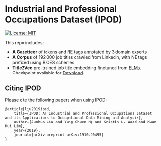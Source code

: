 # Industrial and Professional Occupations Dataset (IPOD)

[![License: MIT](https://img.shields.io/badge/License-GPLv3-brightgreen.svg)](https://www.gnu.org/licenses/quick-guide-gplv3.pdf)
<br>

This repo includes:
* **A Gazetteer** of tokens and NE tags annotated by 3 domain experts
* **A Corpus** of 192,000 job titles crawled from Linkedin, with NE tags prefixed using BIOES schemes
* **Title2Vec** pre-trained job title embedding finetuned from [ELMo](https://github.com/allenai/bilm-tf). Checkpoint available for [Download](https://drive.google.com/open?id=1xtTYiMEy824lFvID140w-CKhRiC2Eg--).

## Citing IPOD

Please cite the following papers when using IPOD: 

```
@article{liu2019ipod,
    title={IPOD: An Industrial and Professional Occupations Dataset and its Applications to Occupational Data Mining and Analysis},
    author={Junhua Liu and Yung Chuen Ng and Kristin L. Wood and Kwan Hui Lim},
    year={2019},
    journal={arXiv preprint arXiv:1910.10495}
}
```
